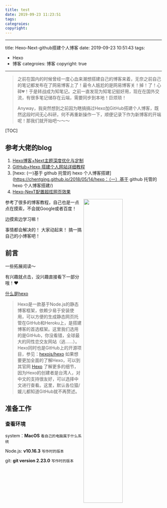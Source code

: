 ```yaml
---
title: test
date: 2019-09-23 11:23:51
tags:
categroies:
copyright:
---
```


---
title: Hexo-Next-github搭建个人博客
date: 2019-09-23 10:51:43
tags:
- Hexo
- 博客
categroies: 博客
copyright: true
---

> 之前在国内的时候曾经一度心血来潮想搭建自己的博客来着，无奈之前自己的笔记都发布在了网易博客上了！最令人尴尬的是网易博客关！掉！了！心碎💔！于是转战成为知笔记。之前一直发现为知笔记挺好用，现在在国外交流，有很多笔记储存在云端，需要同步到本地！巨烦琐！
>
> Anyway，我突然想到之前因为瞎搞搞过Hexo加GitHub搭建个人博客，既然这段时间无心科研，何不再重新操作一下，顺便记录下作为新博客的开端呢！那我们就开始吧～～～

[TOC]

## 参考大佬的blog

1. [Hexo博客+Next主题深度优化与定制](https://bestzuo.cn/posts/blog-establish.html)
2. [GitHub+Hexo 搭建个人网站详细教程](https://zhuanlan.zhihu.com/p/26625249)
3. [hexo: (一)基于 github 托管的 hexo 个人博客搭建](https://chentging.github.io/2018/05/14/hexo：（一）基于 github 托管的 hexo 个人博客搭建/)
4. [Hexo-NexT配置超炫网页效果](https://www.jianshu.com/p/9f0e90cc32c2)

<img align="right" width="50%" src="https://pic2.zhimg.com/v2-70bb9e331eaa44a64ef703075bc5c522_1200x500.jpg">参考了很多的博客教程，自己也是一点点在摸索，不会就Google或者百度！

边摸索边学习嘛！

事情都会解决的！
大家动起来！
搞一搞自己的小博客吧！



## 前言

一些拓展阅读～

有兴趣就点击，没兴趣直接看下一部分哦！❤️

[什么是hexo]([https://hexo.io](https://hexo.io/))

> Hexo是一款基于Node.js的静态博客框架，依赖少易于安装使用，可以方便的生成静态网页托管在GitHub和Heroku上，是搭建博客的首选框架。这里我们选用的是GitHub，你没看错，全球最大的同性恋交友网站（逃……）。Hexo同时也是GitHub上的开源项目，参见：[hexojs/hexo](https://link.zhihu.com/?target=https%3A//github.com/hexojs/hexo) 如果想要更加全面的了解Hexo，可以到其官网 [Hexo](https://link.zhihu.com/?target=https%3A//hexo.io/) 了解更多的细节，因为Hexo的创建者是台湾人，对中文的支持很友好，可以选择中文进行查看。这里，默认各位猿/媛儿都知道GitHub就不再赘述。

## 准备工作

### 查看环境

system：**MacOS**  ```看自己的电脑属于什么系统```

Node.js:  **v10.16.3**  ```写作时的版本```

git:  **git version 2.23.0**   ```写作时的版本```

